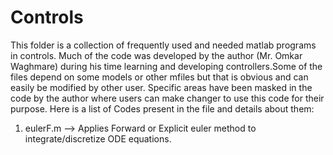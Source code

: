 # Controls
This folder is a collection of frequently used and needed matlab programs in controls. Much of the code was developed by the author (Mr. Omkar Waghmare) during his time learning and developing controllers.Some of the files depend on some models or other mfiles but that is obvious and can easily be modified by other user. Specific areas have been masked in the code by the author where users can make changer to use this code for their purpose.
Here is a list of Codes present in the file and details about them:
1) eulerF.m  --> Applies Forward or Explicit euler method to integrate/discretize ODE equations.
